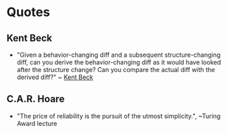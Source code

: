
# Quotes


## Kent Beck

- "Given a behavior-changing diff and a subsequent structure-changing diff, can you derive the behavior-changing diff as it would have looked after the structure change? Can you compare the actual diff with the derived diff?" ~ [Kent Beck](https://twitter.com/KentBeck/status/1141744893200494592)



## C.A.R. Hoare

- "The price of reliability is the pursuit of the utmost simplicity.", ~Turing Award lecture
